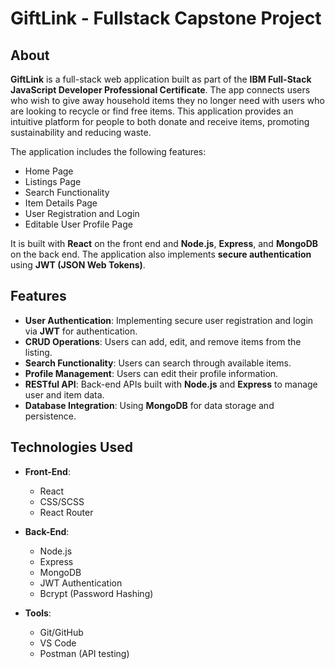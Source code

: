 # GiftLink - Fullstack Capstone Project

## About

**GiftLink** is a full-stack web application built as part of the **IBM Full-Stack JavaScript Developer Professional Certificate**. The app connects users who wish to give away household items they no longer need with users who are looking to recycle or find free items. This application provides an intuitive platform for people to both donate and receive items, promoting sustainability and reducing waste.

The application includes the following features:
- Home Page
- Listings Page
- Search Functionality
- Item Details Page
- User Registration and Login
- Editable User Profile Page

It is built with **React** on the front end and **Node.js**, **Express**, and **MongoDB** on the back end. The application also implements **secure authentication** using **JWT (JSON Web Tokens)**.

## Features

- **User Authentication**: Implementing secure user registration and login via **JWT** for authentication.
- **CRUD Operations**: Users can add, edit, and remove items from the listing.
- **Search Functionality**: Users can search through available items.
- **Profile Management**: Users can edit their profile information.
- **RESTful API**: Back-end APIs built with **Node.js** and **Express** to manage user and item data.
- **Database Integration**: Using **MongoDB** for data storage and persistence.

## Technologies Used

- **Front-End**:
  - React
  - CSS/SCSS
  - React Router

- **Back-End**:
  - Node.js
  - Express
  - MongoDB
  - JWT Authentication
  - Bcrypt (Password Hashing)

- **Tools**:
  - Git/GitHub
  - VS Code
  - Postman (API testing)
